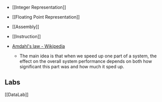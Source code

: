 - [[Integer Representation]]
- [[Floating Point Representation]]
- [[Assembly]]
- [[Instruction]]

- [Amdahl's law - Wikipedia](https://en.wikipedia.org/wiki/Amdahl%27s_law)
	- The main idea is that when we speed up one part of a system, the effect on the overall system performance depends on both how significant this part was and how much it sped up.

## Labs
[[DataLab]]

